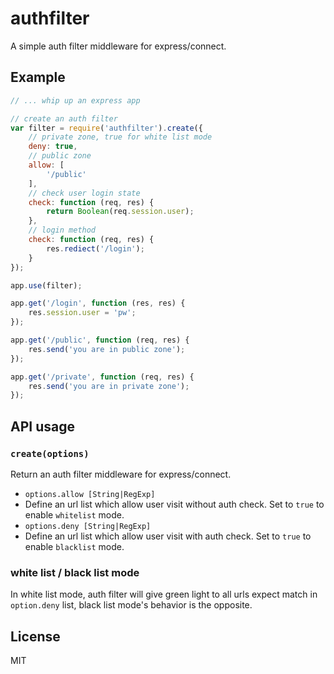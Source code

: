 # authfilter

A simple auth filter middleware for express/connect.

## Example

``` js
// ... whip up an express app

// create an auth filter
var filter = require('authfilter').create({
    // private zone, true for white list mode
    deny: true,
    // public zone
    allow: [
        '/public'
    ],
    // check user login state
    check: function (req, res) {
        return Boolean(req.session.user);
    },
    // login method
    check: function (req, res) {
        res.rediect('/login');
    }
});

app.use(filter);

app.get('/login', function (res, res) {
    res.session.user = 'pw';
});

app.get('/public', function (req, res) {
    res.send('you are in public zone');
});

app.get('/private', function (req, res) {
    res.send('you are in private zone');
});
```

## API usage

### `create(options)`

Return an auth filter middleware for express/connect.

* `options.allow [String|RegExp]`
 * Define an url list which allow user visit without auth check. Set to `true` to enable `whitelist` mode.
* `options.deny [String|RegExp]`
 * Define an url list which allow user visit with auth check. Set to `true` to enable `blacklist` mode.

### white list / black list mode

In white list mode, auth filter will give green light to all urls expect match in `option.deny` list, black list mode's behavior is the opposite.

## License

MIT
